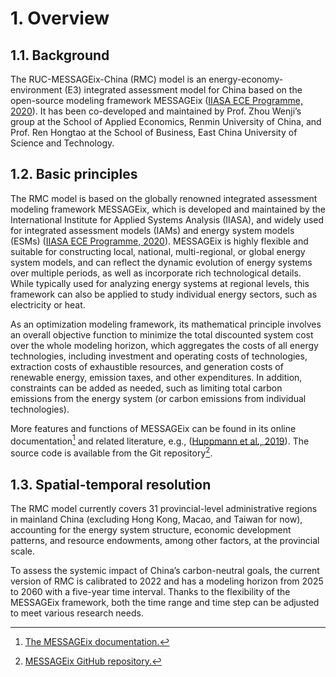 # 1. Overview

## 1.1. Background

The RUC-MESSAGEix-China (RMC) model is an energy-economy-environment (E3) integrated assessment model for China based on the open-source modeling framework MESSAGEix ([IIASA ECE Programme, 2020](./references.md)). It has been co-developed and maintained by Prof. Zhou Wenji’s group at the School of Applied Economics, Renmin University of China, and Prof. Ren Hongtao at the School of Business, East China University of Science and Technology.

## 1.2. Basic principles

The RMC model is based on the globally renowned integrated assessment modeling framework MESSAGEix, which is developed and maintained by the International Institute for Applied Systems Analysis (IIASA), and widely used for integrated assessment models (IAMs) and energy system models (ESMs) ([IIASA ECE Programme, 2020](./references.md)). MESSAGEix is highly flexible and suitable for constructing local, national, multi-regional, or global energy system models, and can reflect the dynamic evolution of energy systems over multiple periods, as well as incorporate rich technological details. While typically used for analyzing energy systems at regional levels, this framework can also be applied to study individual energy sectors, such as electricity or heat.

As an optimization modeling framework, its mathematical principle involves an overall objective function to minimize the total discounted system cost over the whole modeling horizon, which aggregates the costs of all energy technologies, including investment and operating costs of technologies, extraction costs of exhaustible resources, and generation costs of renewable energy, emission taxes, and other expenditures. In addition, constraints can be added as needed, such as limiting total carbon emissions from the energy system (or carbon emissions from individual technologies). 

More features and functions of MESSAGEix can be found in its online documentation[^1] and related literature, e.g., ([Huppmann et al., 2019](./references.md)). The source code is available from the Git repository[^2].

## 1.3. Spatial-temporal resolution

The RMC model currently covers 31 provincial-level administrative regions in mainland China (excluding Hong Kong, Macao, and Taiwan for now), accounting for the energy system structure, economic development patterns, and resource endowments, among other factors, at the provincial scale.

To assess the systemic impact of China’s carbon-neutral goals, the current version of RMC is calibrated to 2022 and has a modeling horizon from 2025 to 2060 with a five-year time interval. Thanks to the flexibility of the MESSAGEix framework, both the time range and time step can be adjusted to meet various research needs.

[^1]: [The MESSAGEix documentation.](https://docs.messageix.org/en/latest/index.html)
[^2]: [MESSAGEix GitHub repository.](https://github.com/iiasa/message_ix)
